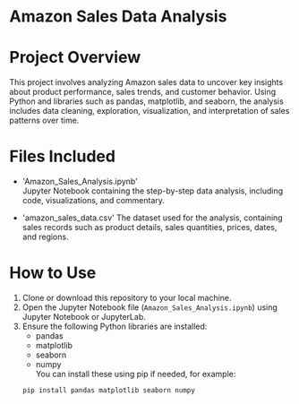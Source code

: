 # Amazon Sales Data Analysis

# Project Overview
This project involves analyzing Amazon sales data to uncover key insights about product performance, sales trends, and customer behavior. Using Python and libraries such as pandas, matplotlib, and seaborn, the analysis includes data cleaning, exploration, visualization, and interpretation of sales patterns over time.

# Files Included
- 'Amazon_Sales_Analysis.ipynb'  
  Jupyter Notebook containing the step-by-step data analysis, including code, visualizations, and commentary.

- 'amazon_sales_data.csv'
  The dataset used for the analysis, containing sales records such as product details, sales quantities, prices, dates, and regions.

# How to Use
1. Clone or download this repository to your local machine.  
2. Open the Jupyter Notebook file (`Amazon_Sales_Analysis.ipynb`) using Jupyter Notebook or JupyterLab.  
3. Ensure the following Python libraries are installed:
   - pandas  
   - matplotlib  
   - seaborn  
   - numpy  
   You can install these using pip if needed, for example:  
   ```bash
   pip install pandas matplotlib seaborn numpy
